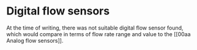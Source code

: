 # Digital flow sensors

At the time of writing, there was not suitable digital flow sensor found, which would compare in terms of flow rate range and value to the [[00aa Analog flow sensors]].
